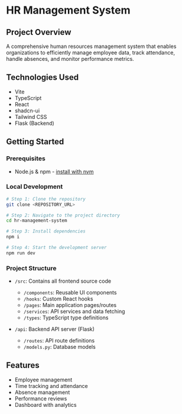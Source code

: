 
# HR Management System

## Project Overview

A comprehensive human resources management system that enables organizations to efficiently manage employee data, track attendance, handle absences, and monitor performance metrics.

## Technologies Used

- Vite
- TypeScript
- React
- shadcn-ui
- Tailwind CSS
- Flask (Backend)

## Getting Started

### Prerequisites

- Node.js & npm - [install with nvm](https://github.com/nvm-sh/nvm#installing-and-updating)

### Local Development

```sh
# Step 1: Clone the repository
git clone <REPOSITORY_URL>

# Step 2: Navigate to the project directory
cd hr-management-system

# Step 3: Install dependencies
npm i

# Step 4: Start the development server
npm run dev
```

### Project Structure

- `/src`: Contains all frontend source code
  - `/components`: Reusable UI components
  - `/hooks`: Custom React hooks
  - `/pages`: Main application pages/routes
  - `/services`: API services and data fetching
  - `/types`: TypeScript type definitions

- `/api`: Backend API server (Flask)
  - `/routes`: API route definitions
  - `/models.py`: Database models

## Features

- Employee management
- Time tracking and attendance
- Absence management
- Performance reviews
- Dashboard with analytics
